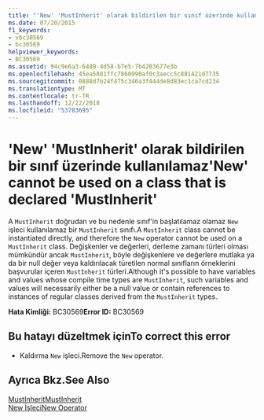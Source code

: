 ```yaml
---
title: "'New' 'MustInherit' olarak bildirilen bir sınıf üzerinde kullanılamaz"
ms.date: 07/20/2015
f1_keywords:
- vbc30569
- bc30569
helpviewer_keywords:
- BC30569
ms.assetid: 94c9e6a3-6489-4d58-b7e5-7b4203677e3b
ms.openlocfilehash: 45ea5881ffc7860990af0c3aecc5c881421d7735
ms.sourcegitcommit: 0888d7b24f475c346a3f444de8d83ec1ca7cd234
ms.translationtype: MT
ms.contentlocale: tr-TR
ms.lasthandoff: 12/22/2018
ms.locfileid: "53783695"
---
```

# <a name="new-cannot-be-used-on-a-class-that-is-declared-mustinherit"></a><span data-ttu-id="7c471-102">'New' 'MustInherit' olarak bildirilen bir sınıf üzerinde kullanılamaz</span><span class="sxs-lookup"><span data-stu-id="7c471-102">'New' cannot be used on a class that is declared 'MustInherit'</span></span>
<span data-ttu-id="7c471-103">A `MustInherit` doğrudan ve bu nedenle sınıf'in başlatılamaz olamaz `New` işleci kullanılamaz bir `MustInherit` sınıfı.</span><span class="sxs-lookup"><span data-stu-id="7c471-103">A `MustInherit` class cannot be instantiated directly, and therefore the `New` operator cannot be used on a `MustInherit` class.</span></span> <span data-ttu-id="7c471-104">Değişkenler ve değerleri, derleme zamanı türleri olması mümkündür ancak `MustInherit`, böyle değişkenlere ve değerlere mutlaka ya da bir null değer veya kaldırılacak türetilen normal sınıfların örneklerini başvurular içeren `MustInherit` türleri.</span><span class="sxs-lookup"><span data-stu-id="7c471-104">Although it's possible to have variables and values whose compile time types are `MustInherit`, such variables and values will necessarily either be a null value or contain references to instances of regular classes derived from the `MustInherit` types.</span></span>  
  
 <span data-ttu-id="7c471-105">**Hata Kimliği:** BC30569</span><span class="sxs-lookup"><span data-stu-id="7c471-105">**Error ID:** BC30569</span></span>  
  
## <a name="to-correct-this-error"></a><span data-ttu-id="7c471-106">Bu hatayı düzeltmek için</span><span class="sxs-lookup"><span data-stu-id="7c471-106">To correct this error</span></span>  
  
-   <span data-ttu-id="7c471-107">Kaldırma `New` işleci.</span><span class="sxs-lookup"><span data-stu-id="7c471-107">Remove the `New` operator.</span></span>  
  
## <a name="see-also"></a><span data-ttu-id="7c471-108">Ayrıca Bkz.</span><span class="sxs-lookup"><span data-stu-id="7c471-108">See Also</span></span>  
 [<span data-ttu-id="7c471-109">MustInherit</span><span class="sxs-lookup"><span data-stu-id="7c471-109">MustInherit</span></span>](../../visual-basic/language-reference/modifiers/mustinherit.md)  
 [<span data-ttu-id="7c471-110">New İşleci</span><span class="sxs-lookup"><span data-stu-id="7c471-110">New Operator</span></span>](../../visual-basic/language-reference/operators/new-operator.md)
